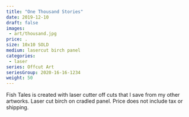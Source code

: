 ```yaml
---
title: "One Thousand Stories"
date: 2019-12-10
draft: false
images:
 - art/thousand.jpg
price: .
size: 10x10 SOLD
medium: lasercut birch panel
categories:
 - laser
series: Offcut Art
seriesGroup: 2020-16-16-1234
weight: 50
---
```


Fish Tales is created with laser cutter off cuts that I save from my other artworks. Laser cut birch on cradled panel. Price does not include tax or shipping.